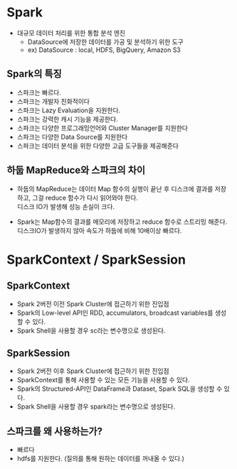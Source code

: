 # Spark
- 대규모 데이터 처리를 위한 통합 분석 엔진
   - DataSource에 저장한 데이터를 가공 및 분석하기 위한 도구
   - ex) DataSource : local, HDFS, BigQuery, Amazon S3   

## Spark의 특징

- 스파크는 빠르다.  
- 스파크는 개발자 친화적이다  
- 스파크는 Lazy Evaluation을 지원한다.
- 스파크는 강력한 캐시 기능을 제공한다.
- 스파크는 다양한 프로그래밍언어와 Cluster Manager를 지원한다
- 스파크는 다양한 Data Source를 지원한다
- 스파크는 데이터 분석을 위한 다양한 고급 도구들을 제공해준다

## 하둡 MapReduce와 스파크의 차이

- 하둡의 MapReduce는 데이터 Map 함수의 실행이 끝난 후 디스크에 결과를 저장하고, 그걸 reduce 함수가 다시 읽어와야 한다.   
  디스크 IO가 발생해 성능 손실이 크다.

- Spark는 Map함수의 결과를 메모리에 저장하고 reduce 함수로 스트리밍 해준다.  
  디스크IO가 발생하지 않아 속도가 하둡에 비해 10배이상 빠르다.

# SparkContext / SparkSession

## SparkContext 
- Spark 2버전 이전 Spark Cluster에 접근하기 위한 진입점 
- Spark의 Low-level API인 RDD, accumulators, broadcast variables를 생성할 수 있다.
- Spark Shell을 사용할 경우 sc라는 변수명으로 생성된다.

## SparkSession
- Spark 2버전 이후 Spark Cluster에 접근하기 위한 진입점
- SparkContext를 통해 사용할 수 있는 모든 기능을 사용할 수 있다.
- Spark의 Structured-API인 DataFrame과 Dataset, Spark SQL을 생성할 수 있다.
- Spark Shell을 사용할 경우 spark라는 변수명으로 생성된다. 

## 스파크를 왜 사용하는가?
- 빠르다
- hdfs를 지원한다. (질의를 통해 원하는 데이터를 꺼내올 수 있다.)